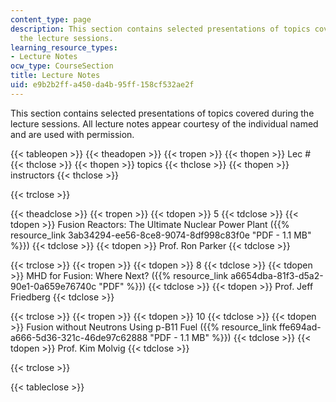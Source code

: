 ```yaml
---
content_type: page
description: This section contains selected presentations of topics covered during
  the lecture sessions.
learning_resource_types:
- Lecture Notes
ocw_type: CourseSection
title: Lecture Notes
uid: e9b2b2ff-a450-da4b-95ff-158cf532ae2f
---
```


This section contains selected presentations of topics covered during the lecture sessions. All lecture notes appear courtesy of the individual named and are used with permission.

{{< tableopen >}}
{{< theadopen >}}
{{< tropen >}}
{{< thopen >}}
Lec #
{{< thclose >}}
{{< thopen >}}
topics
{{< thclose >}}
{{< thopen >}}
instructors
{{< thclose >}}

{{< trclose >}}

{{< theadclose >}}
{{< tropen >}}
{{< tdopen >}}
5
{{< tdclose >}}
{{< tdopen >}}
Fusion Reactors: The Ultimate Nuclear Power Plant ({{% resource_link 3ab34294-ee56-8ce8-9074-8df998c83f0e "PDF - 1.1 MB" %}})
{{< tdclose >}}
{{< tdopen >}}
Prof. Ron Parker
{{< tdclose >}}

{{< trclose >}}
{{< tropen >}}
{{< tdopen >}}
8
{{< tdclose >}}
{{< tdopen >}}
MHD for Fusion: Where Next? ({{% resource_link a6654dba-81f3-d5a2-90e1-0a659e76740c "PDF" %}})
{{< tdclose >}}
{{< tdopen >}}
Prof. Jeff Friedberg
{{< tdclose >}}

{{< trclose >}}
{{< tropen >}}
{{< tdopen >}}
10
{{< tdclose >}}
{{< tdopen >}}
Fusion without Neutrons Using p-B11 Fuel ({{% resource_link ffe694ad-a666-5d36-321c-46de97c62888 "PDF - 1.1 MB" %}})
{{< tdclose >}}
{{< tdopen >}}
Prof. Kim Molvig
{{< tdclose >}}

{{< trclose >}}

{{< tableclose >}}